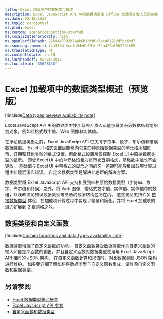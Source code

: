 ```yaml
---
title: Excel 加载项中的数据类型概述
description: Excel JavaScript API 中的数据类型使 Office 加载项开发人员能够使用带格式数字值、Web 图像、实体值、实体值中的数组以及作为数据类型的增强型错误。
ms.date: 05/19/2022
ms.topic: conceptual
ms.prod: excel
ms.custom: scenarios:getting-started
ms.localizationpriority: high
ms.openlocfilehash: 99694e7302b7aab6b1dfd0a7ec46122dd5bc69d7
ms.sourcegitcommit: 4ca3334f3cefa34e6b391eb92a429a308229fe89
ms.translationtype: HT
ms.contentlocale: zh-CN
ms.lasthandoff: 05/21/2022
ms.locfileid: "65628136"
---
```

# <a name="overview-of-data-types-in-excel-add-ins-preview"></a>Excel 加载项中的数据类型概述（预览版）

[!include[Data types preview availability note](../includes/excel-data-types-preview.md)]

Excel JavaScript API 中的数据类型使加载项开发人员能够将复杂的数据结构组织为对象，例如带格式数字值、Web 图像和实体值。

在添加数据类型之前，Excel JavaScript API 已支持字符串、数字、布尔值和错误数据类型。 Excel UI 格式设置层能够向包含四种原始数据类型的单元格添加货币、日期和其他类型的格式设置，但此格式设置层仅控制 Excel UI 中原始数据类型的显示。 即使 Excel UI 中的单元格设置为货币或日期格式，基础数字值也不会更改。 基础值与 Excel UI 中带格式的显示之间的这一差距可能导致加载项计算过程中出现混淆和错误。 自定义数据类型是解决此差距的解决方案。

数据类型将 Excel JavaScript API 支持扩展到四种原始数据类型（字符串、数字、布尔值和错误）之外，将 Web 图像、带格式数字值、实体值、实体值中的数组，以及改进的错误数据类型等灵活的数据结构包括在内。 这些类型支持许多 [链接数据类型](https://support.microsoft.com/office/what-linked-data-types-are-available-in-excel-6510ab58-52f6-4368-ba0f-6a76c0190772) 体验，在加载项计算过程中实现了精确和简化，并将 Excel 加载项的潜力扩展到 2 维网格之外。

## <a name="data-types-and-custom-functions"></a>数据类型和自定义函数

[!include[Custom functions and data types availability note](../includes/excel-custom-functions-data-types-note.md)]

数据类型增强了自定义函数的功能。 自定义函数接受数据类型作为自定义函数的输入和自定义函数的输出，并且自定义函数对数据类型使用与 Excel JavaScript API 相同的 JSON 架构。 在自定义函数计算和求值时，对此数据类型 JSON 架构进行维护。 如果要详细了解如何将数据类型与自定义函数集成，请参阅[自定义函数和数据类型](custom-functions-data-types-concepts.md)。

## <a name="see-also"></a>另请参阅

- [Excel 数据类型核心概念](excel-data-types-concepts.md)
- [Excel JavaScript API 参考](../reference/overview/excel-add-ins-reference-overview.md)
- [自定义函数和数据类型](custom-functions-data-types-concepts.md)
